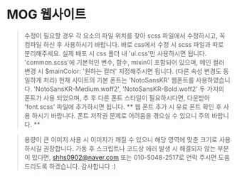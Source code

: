 # MOG 웹사이트

> 수정이 필요할 경우 각 요소의 파일 위치를 찾아 scss 파일에서 수정하시고, 꼭 컴파일 하신 후 사용하시기 바랍니다. 바로 css에서 수정 시 scss 파일과 따로 분리해주세요. 실제 배포 시 css 폴더 내 'ui.css'만 사용하시면 됩니다.
> 'common.scss'에 기본적인 변수, 함수, mixin이 포함되어 있으며, 메인 컬러 변경 시 $mainColor: '원하는 컬러' 지정해주시면 됩니다. (다른 속성 변경도 동일하게 처리)
> 현재 사이트의 기본 폰트는 'NotoSansKR' 웹폰트를 사용하였습니다.
> 'NotoSansKR-Medium.woff2', 'NotoSansKR-Bold.woff2' 두 가지의 폰트가 사용 되었으며, 추 후 다른 폰트 스타일이 필요하시다면, 다운받아 'font.scss' 파일에 추가하시면 됩니다.
> ** 웹 폰트 추가 시 유료 폰트 확인 후 사용 하시기 바랍니다. 폰트 저작권 문제로 어려움을 겪으실 수 있으니 주의 바랍니다. **

> 용량이 큰 이미지 사용 시 이미지가 깨질 수 있으니 해당 영역에 맞춘 크기로 사용하시길 권장합니다.
> 가동 후 스크립트나 코드상 에러 발생 시 해결되자 않는 부분이 있다면, shhs0902@naver.com 또는 010-5048-2517로 연락 주시면 도움드리도록 하겠습니다.
> 감사합니다 :)

